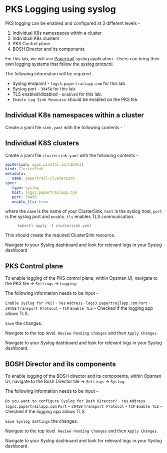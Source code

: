 
# PKS Logging using syslog

PKS logging can be enabled and configured at 3 different levels - 

1. Individual K8s namespaces within a cluster
2. Individual K8s clusters
3. PKS Control plane
4. BOSH Director and its components

For this lab, we will use [Papertrail](https://papertrailapp.com) syslog application . Users can bring their own logging systems that follow the syslog protocol. 

The following information will be required - 

* Syslog endpoint - `logs3.papertrailapp.com` for this lab
* Syslog port - `39458` for this lab
* TLS enabled/disabled - `Enabled` for this lab. 
* `Enable Log Sink Resource` should be enabled on the PKS tile.

## Individual K8s namespaces within a cluster

Create a yaml file `sink.yaml` with the following contents -
`


## Individual K8S clusters

Create a yaml file `clustersink.yaml` with the following contents -

```yaml
apiVersion: apps.pivotal.io/v1beta1
kind: ClusterSink
metadata:
   name: papertrail-clustersink
spec:
   type: syslog
   host: logs3.papertrailapp.com
   port: 39458
   enable_tls: true
```

where the `name`  is the name  of your ClusterSink, `host` is the syslog host, `port` is the syslog port and `enable_tls` enables TLS communication. 

> `kubectl apply -f clustersink.yaml`

This should create the required ClusterSink resource. 

Navigate to your Syslog dashboard and look for relevant logs in your Syslog dashboard

## PKS Control plane

To enable logging of the PKS control plane, within Opsman UI, navigate to the PKS tile -> `Settings` -> `Logging`.

The following information needs to be input - 

`Enable Syslog for PKS?` - `Yes`
`Address` -`logs3.papertrailapp.com` 
`Port` - `39458`
`Transport Protocol` - `TCP`
`Enable TLS` - Checked if the logging app allows TLS.

`Save` the changes. 

Navigate to the top level. `Review Pending Changes` and then `Apply Changes`. 

Navigate to your Syslog dashboard and look for relevant logs in your Syslog dashboard.

## BOSH Director and its components

To enable logging of the BOSH director and its components, within Opsman UI, navigate to the Bosh Director tile -> `Settings` -> `Syslog`.

The following information needs to be input - 

`Do you want to configure Syslog for Bosh Director?` - `Yes`
`Address` -`logs3.papertrailapp.com` 
`Port` - `39458`
`Transport Protocol` - `TCP`
`Enable TLS` - Checked if the logging app allows TLS.

`Save Syslog Settings` the changes. 

Navigate to the top level. `Review Pending Changes` and then `Apply Changes`. 

Navigate to your Syslog dashboard and look for relevant logs in your Syslog dashboard.
<!--stackedit_data:
eyJoaXN0b3J5IjpbMjc3MDYwNTA4LC0xNDAyOTYyNTU5LC0yMT
MxNzQ4MzA5LDIwMDk0Mzk1NTUsNzg1Njk2MDU3LDIxMDY5MTQ4
NDcsMTIyNjk4MjM4OV19
-->
